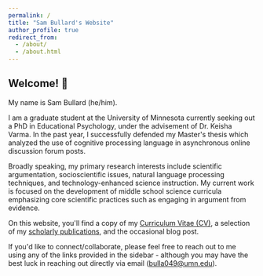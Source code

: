 ```yaml
---
permalink: /
title: "Sam Bullard's Website"
author_profile: true
redirect_from: 
  - /about/
  - /about.html
---
```


## Welcome! 👋

My name is Sam Bullard (he/him). 

I am a graduate student at the University of Minnesota currently seeking out a PhD in Educational Psychology, under the advisement of Dr. Keisha Varma. In the past year, I successfully defended my Master's thesis which analyzed the use of cognitive processing language in asynchronous online discussion forum posts. 

Broadly speaking, my primary research interests include scientific argumentation, socioscientific issues, natural language processing techniques, and technology-enhanced science instruction. My current work is focused on the development of middle school science curricula emphasizing core scientific practices such as engaging in argument from evidence. 

On this website, you'll find a copy of my [Curriculum Vitae (CV)](https://bulla049.github.io//files/Bullard_CV_April2024.pdf), a selection of my [scholarly publications](https://bulla049.github.io//publications/), and the occasional blog post. 

If you'd like to connect/collaborate, please feel free to reach out to me using any of the links provided in the sidebar - although you may have the best luck in reaching out directly via email (bulla049@umn.edu).
